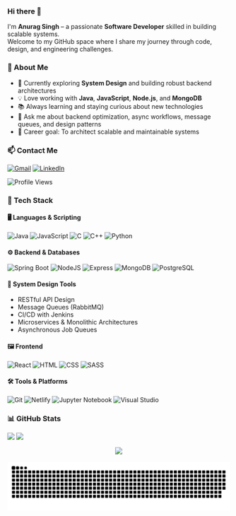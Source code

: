 ### Hi there 👋  
I'm **Anurag Singh** – a passionate **Software Developer** skilled in building scalable systems.  
Welcome to my GitHub space where I share my journey through code, design, and engineering challenges.

### 🧠 About Me
- 🔭 Currently exploring **System Design** and building robust backend architectures  
- 💡 Love working with **Java**, **JavaScript**, **Node.js**, and **MongoDB**
- 📚 Always learning and staying curious about new technologies
- 💬 Ask me about backend optimization, async workflows, message queues, and design patterns
- 🎯 Career goal: To architect scalable and maintainable systems


### 📫 Contact Me
<a href="mailto:anurag10202@gmail.com">![Gmail](https://img.shields.io/badge/Gmail-D14836?style=flat-square&logo=gmail&logoColor=white)</a>
<a href="https://www.linkedin.com/in/anuragsingh10202/">![LinkedIn](https://img.shields.io/badge/LinkedIn-0077B5?style=flat-square&logo=linkedin&logoColor=white)</a>

<p align="left">
  <img src="https://rushter.com/counter.svg" alt="Profile Views" />
</p>


### 🧰 Tech Stack

#### 🖥️ Languages & Scripting
![Java](https://img.shields.io/badge/java-%23ED8B00.svg?style=for-the-badge&logo=openjdk&logoColor=white)
![JavaScript](https://img.shields.io/badge/javascript-%23323330.svg?style=for-the-badge&logo=javascript&logoColor=%23F7DF1E)
![C](https://img.shields.io/badge/c-%2300599C.svg?style=for-the-badge&logo=c&logoColor=white)
![C++](https://img.shields.io/badge/c++-%2300599C.svg?style=for-the-badge&logo=c%2B%2B&logoColor=white)
![Python](https://img.shields.io/badge/python-3670A0?style=for-the-badge&logo=python&logoColor=ffdd54)

#### ⚙️ Backend & Databases
![Spring Boot](https://img.shields.io/badge/Spring%20Boot-%236DB33F.svg?style=for-the-badge&logo=springboot&logoColor=white)
![NodeJS](https://img.shields.io/badge/node.js-6DA55F?style=for-the-badge&logo=node.js&logoColor=white)
![Express](https://img.shields.io/badge/express.js-%23404d59.svg?style=for-the-badge&logo=express&logoColor=white)
![MongoDB](https://img.shields.io/badge/mongodb-%234ea94b.svg?style=for-the-badge&logo=mongodb&logoColor=white)
![PostgreSQL](https://img.shields.io/badge/postgresql-%23336791.svg?style=for-the-badge&logo=postgresql&logoColor=white)

#### 🧱 System Design Tools
- RESTful API Design  
- Message Queues (RabbitMQ)  
- CI/CD with Jenkins  
- Microservices & Monolithic Architectures  
- Asynchronous Job Queues  

#### 🖼️ Frontend
![React](https://img.shields.io/badge/react-%2320232a.svg?style=for-the-badge&logo=react&logoColor=%2361DAFB)
![HTML](https://img.shields.io/badge/html-%23E34F26.svg?style=for-the-badge&logo=html5&logoColor=white)
![CSS](https://img.shields.io/badge/css3-%231572B6.svg?style=for-the-badge&logo=css3&logoColor=white)
![SASS](https://img.shields.io/badge/SASS-hotpink.svg?style=for-the-badge&logo=SASS&logoColor=white)

#### 🛠️ Tools & Platforms
![Git](https://img.shields.io/badge/git-%23F05033.svg?style=for-the-badge&logo=git&logoColor=white)
![Netlify](https://img.shields.io/badge/netlify-%23000000.svg?style=for-the-badge&logo=netlify&logoColor=#00C7B7)
![Jupyter Notebook](https://img.shields.io/badge/jupyter-%23FA0F00.svg?style=for-the-badge&logo=jupyter&logoColor=white)
![Visual Studio](https://img.shields.io/badge/Visual%20Studio-5C2D91.svg?style=for-the-badge&logo=visual-studio&logoColor=white)


### 📊 GitHub Stats

<p align="left">
  <img width="49.5%" src="https://github-readme-stats.vercel.app/api?username=anuragc10&show_icons=true&theme=gruvbox&hide_border=true" />
  <img width="49.5%" src="https://github-readme-streak-stats.herokuapp.com/?user=anuragc10&theme=gruvbox&hide_border=true" />
</p>
<p align="center">
  <img width="40%" src="https://github-readme-stats.vercel.app/api/top-langs/?username=anuragc10&theme=gruvbox&hide=Jupyter&layout=compact" />
</p>
<p align="center">
  <img  src="https://raw.githubusercontent.com/Elanza-48/Elanza-48/main/resources/img/github-contribution-grid-snake.svg"
    alt="example" />
</p>

